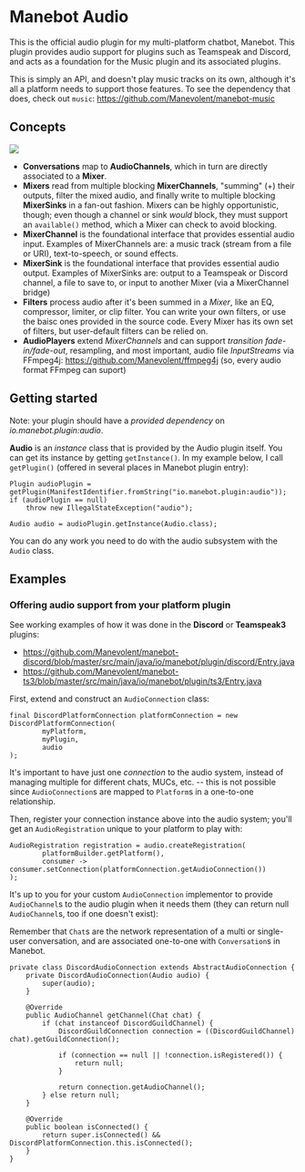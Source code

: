 # Manebot Audio

This is the official audio plugin for my multi-platform chatbot, Manebot.  This plugin provides audio support for plugins such as Teamspeak and Discord, and acts as a foundation for the Music plugin and its associated plugins.

This is simply an API, and doesn't play music tracks on its own, although it's all a platform needs to support those features.  To see the dependency that does, check out `music`: https://github.com/Manevolent/manebot-music

## Concepts

<img src="https://github.com/Manevolent/manebot-audio/raw/master/pipeline.png">

* **Conversations** map to **AudioChannels**, which in turn are directly associated to a **Mixer**.
* **Mixers** read from multiple blocking **MixerChannels**, "summing" (+) their outputs, filter the mixed audio, and finally write to multiple blocking **MixerSinks** in a fan-out fashion.  Mixers can be highly opportunistic, though; even though a channel or sink *would* block, they must support an `available()` method, which a Mixer can check to avoid blocking.
* **MixerChannel** is the foundational interface that provides essential audio input.  Examples of MixerChannels are: a music track (stream from a file or URI), text-to-speech, or sound effects.
* **MixerSink** is the foundational interface that provides essential audio output.  Examples of MixerSinks are: output to a Teamspeak or Discord channel, a file to save to, or input to another Mixer (via a MixerChannel bridge)
* **Filters** process audio after it's been summed in a *Mixer*, like an EQ, compressor, limiter, or clip filter.  You can write your own filters, or use the baisc ones provided in the source code.  Every Mixer has its own set of filters, but user-default filters can be relied on.
* **AudioPlayers** extend *MixerChannels* and can support *transition fade-in/fade-out*, resampling, and most important, audio file *InputStreams* via FFmpeg4j: https://github.com/Manevolent/ffmpeg4j (so, every audio format FFmpeg can suport)

## Getting started

Note: your plugin should have a *provided dependency* on *io.manebot.plugin:audio*.

**Audio** is an *instance* class that is provided by the Audio plugin itself.  You can get its instance by getting `getInstance()`.  In my example below, I call `getPlugin()` (offered in several places in Manebot plugin entry):

```
Plugin audioPlugin = getPlugin(ManifestIdentifier.fromString("io.manebot.plugin:audio"));
if (audioPlugin == null)
    throw new IllegalStateException("audio");
    
Audio audio = audioPlugin.getInstance(Audio.class);
```

You can do any work you need to do with the audio subsystem with the `Audio` class.

## Examples

### Offering audio support from your platform plugin

See working examples of how it was done in the **Discord** or **Teamspeak3** plugins:
* https://github.com/Manevolent/manebot-discord/blob/master/src/main/java/io/manebot/plugin/discord/Entry.java
* https://github.com/Manevolent/manebot-ts3/blob/master/src/main/java/io/manebot/plugin/ts3/Entry.java

First, extend and construct an `AudioConnection` class:

```
final DiscordPlatformConnection platformConnection = new DiscordPlatformConnection(
        myPlatform,
        myPlugin,
        audio
);
```

It's important to have just one *connection* to the audio system, instead of managing multiple for different chats, MUCs, etc. -- this is not possible since `AudioConnection`s are mapped to `Platform`s in a one-to-one relationship.

Then, register your connection instance above into the audio system; you'll get an `AudioRegistration` unique to your platform to play with:

```
AudioRegistration registration = audio.createRegistration(
        platformBuilder.getPlatform(),
        consumer -> consumer.setConnection(platformConnection.getAudioConnection())
);
```

It's up to you for your custom `AudioConnection` implementor to provide `AudioChannel`s to the audio plugin when it needs them (they can return null `AudioChannel`s, too if one doesn't exist):

Remember that `Chat`s are the network representation of a multi or single-user conversation, and are associated one-to-one with `Conversation`s in Manebot.

```
private class DiscordAudioConnection extends AbstractAudioConnection {
    private DiscordAudioConnection(Audio audio) {
        super(audio);
    }

    @Override
    public AudioChannel getChannel(Chat chat) {
        if (chat instanceof DiscordGuildChannel) {
            DiscordGuildConnection connection = ((DiscordGuildChannel) chat).getGuildConnection();

            if (connection == null || !connection.isRegistered()) {
                return null;
            }

            return connection.getAudioChannel();
        } else return null;
    }

    @Override
    public boolean isConnected() {
        return super.isConnected() && DiscordPlatformConnection.this.isConnected();
    }
}
```
